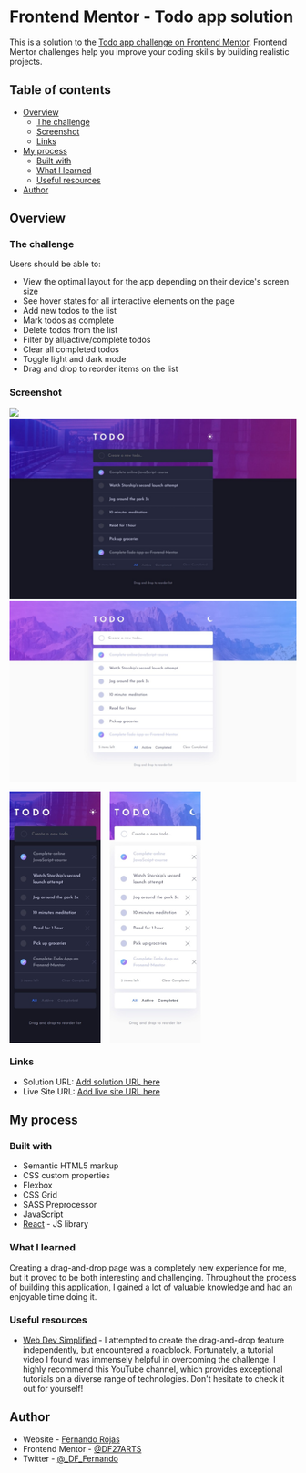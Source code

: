 # Frontend Mentor - Todo app solution

This is a solution to the [Todo app challenge on Frontend Mentor](https://www.frontendmentor.io/challenges/todo-app-Su1_KokOW). Frontend Mentor challenges help you improve your coding skills by building realistic projects.

## Table of contents

- [Overview](#overview)
  - [The challenge](#the-challenge)
  - [Screenshot](#screenshot)
  - [Links](#links)
- [My process](#my-process)
  - [Built with](#built-with)
  - [What I learned](#what-i-learned)
  - [Useful resources](#useful-resources)
- [Author](#author)

## Overview

### The challenge

Users should be able to:

- View the optimal layout for the app depending on their device's screen size
- See hover states for all interactive elements on the page
- Add new todos to the list
- Mark todos as complete
- Delete todos from the list
- Filter by all/active/complete todos
- Clear all completed todos
- Toggle light and dark mode
- Drag and drop to reorder items on the list

### Screenshot

![](./screenshot.jpg)
![Desktop design one](./screenshots/desktop-design-one.jpeg)
![Desktop design two](./screenshots/desktop-design-two.jpeg)

<div style="display: flex; flex-wrap: wrap; gap: 1rem;" >
  <img style="width: 10rem;" src="./screenshots/movile-design-one.jpeg" />
  <img style="width: 10rem;" src="./screenshots/movile-design-two.jpeg" />
</div>

### Links

- Solution URL: [Add solution URL here](https://your-solution-url.com)
- Live Site URL: [Add live site URL here](https://your-live-site-url.com)

## My process

### Built with

- Semantic HTML5 markup
- CSS custom properties
- Flexbox
- CSS Grid
- SASS Preprocessor
- JavaScript
- [React](https://reactjs.org/) - JS library

### What I learned

Creating a drag-and-drop page was a completely new experience for me, but it proved to be both interesting and challenging. Throughout the process of building this application, I gained a lot of valuable knowledge and had an enjoyable time doing it.

### Useful resources

- [Web Dev Simplified](https://www.youtube.com/watch?v=jfYWwQrtzzY&list=PL8m3Xga6j2RanhVCzPHP-tlZyN0qimjZX&index=156) - I attempted to create the drag-and-drop feature independently, but encountered a roadblock. Fortunately, a tutorial video I found was immensely helpful in overcoming the challenge. I highly recommend this YouTube channel, which provides exceptional tutorials on a diverse range of technologies. Don't hesitate to check it out for yourself!

## Author

- Website - [Fernando Rojas](https://portfoliio-three.vercel.app)
- Frontend Mentor - [@DF27ARTS](https://www.frontendmentor.io/profile/DF27ARTS)
- Twitter - [@\_DF_Fernando](https://twitter.com/_DF_Fernando)
